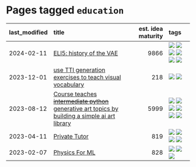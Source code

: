 # Pages tagged `education`

|last_modified|title|est. idea maturity|tags
|:---|:---|---:|:---|
|2024-02-11|[ELI5: history of the VAE](../ufldl_history.md)|9866|[![](https://img.shields.io/badge/tag-education-96bcc)](../tags/education.md) [![](https://img.shields.io/badge/tag-feature_learning-3c3258)](../tags/feature_learning.md) [![](https://img.shields.io/badge/tag-history-d47f6f)](../tags/history.md) [![](https://img.shields.io/badge/tag-history_of_science-913db)](../tags/history_of_science.md) [![](https://img.shields.io/badge/tag-publication-b08442)](../tags/publication.md) [![](https://img.shields.io/badge/tag-vae-193ec4)](../tags/vae.md)|
|2023-12-01|[use TTI generation exercises to teach visual vocabulary](../tti-for-visual-vocab.md)|218|[![](https://img.shields.io/badge/tag-course-deeba9)](../tags/course.md) [![](https://img.shields.io/badge/tag-education-96bcc)](../tags/education.md)|
|2023-08-12|[Course teaches ~~intermediate python~~ generative art topics by building a simple ai art library](../Course_teaches_basic_python_by_building_a_simple_ai_art_library.md)|5999|[![](https://img.shields.io/badge/tag-curriculum-683f3)](../tags/curriculum.md) [![](https://img.shields.io/badge/tag-education-96bcc)](../tags/education.md) [![](https://img.shields.io/badge/tag-from_issue-77485f)](../tags/from_issue.md) [![](https://img.shields.io/badge/tag-public_good-e839f4)](../tags/public_good.md) [![](https://img.shields.io/badge/tag-publication-b08442)](../tags/publication.md) [![](https://img.shields.io/badge/tag-wip-b7fb0)](../tags/wip.md)|
|2023-04-11|[Private Tutor](../private_tutor.md)|819|[![](https://img.shields.io/badge/tag-ai-f59257)](../tags/ai.md) [![](https://img.shields.io/badge/tag-discussion-467a7)](../tags/discussion.md) [![](https://img.shields.io/badge/tag-education-96bcc)](../tags/education.md) [![](https://img.shields.io/badge/tag-startup-bbc42)](../tags/startup.md)|
|2023-02-07|[Physics For ML](../physics_for_ml.md)|828|[![](https://img.shields.io/badge/tag-curriculum-683f3)](../tags/curriculum.md) [![](https://img.shields.io/badge/tag-education-96bcc)](../tags/education.md) [![](https://img.shields.io/badge/tag-publication-b08442)](../tags/publication.md)|